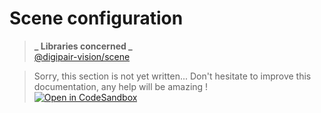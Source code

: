 # Scene configuration

> **_ Libraries concerned _**  
> [@digipair-vision/scene](https://www.npmjs.com/package/@digipair-vision/scene)

> Sorry, this section is not yet written... Don't hesitate to improve this documentation, any help will be amazing !  
> [![Open in CodeSandbox](https://codesandbox.io/static/img/play-codesandbox.svg)](https://githubbox.com/digipair/digipair-vision/blob/master/docs/scene.md)
